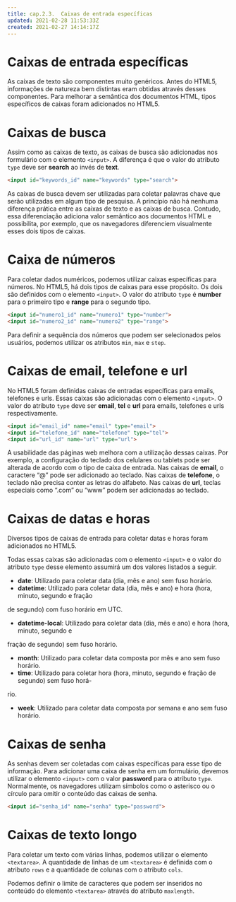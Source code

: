 ```yaml
---
title: cap.2.3.  Caixas de entrada específicas
updated: 2021-02-28 11:53:33Z
created: 2021-02-27 14:14:17Z
---
```


# Caixas de entrada específicas

As caixas de texto são componentes muito genéricos. Antes do HTML5, informações de natureza bem distintas eram obtidas através desses componentes. Para melhorar a semântica dos documentos HTML, tipos específicos de caixas foram adicionados no HTML5.

# Caixas de busca

Assim como as caixas de texto, as caixas de busca são adicionadas nos formulário com o elemento `<input>`. A diferença é que o valor do atributo `type` deve ser **search** ao invés de **text**.

```html
<input id="keywords_id" name="keywords" type="search">
```

As caixas de busca devem ser utilizadas para coletar palavras chave que serão utilizadas em algum tipo de pesquisa. A princípio não há nenhuma diferença prática entre as caixas de texto e as caixas de busca. Contudo, essa diferenciação adiciona valor semântico aos documentos HTML e possibilita, por exemplo, que os navegadores diferenciem visualmente esses dois tipos de caixas.

# Caixa de números

Para coletar dados numéricos, podemos utilizar caixas específicas para números. No HTML5, há dois tipos de caixas para esse propósito. Os dois são definidos com o elemento `<input>`. O valor do atributo `type` é **number** para o primeiro tipo e **range** para o segundo tipo.

```html
<input id="numero1_id" name="numero1" type="number">
<input id="numero2_id" name="numero2" type="range">
```

Para definir a sequência dos números que podem ser selecionados pelos usuários, podemos utilizar os atributos `min`, `max` e `step`.

# Caixas de email, telefone e url

No HTML5 foram definidas caixas de entradas específicas para emails, telefones e urls. Essas caixas são adicionadas com o elemento `<input>`. O valor do atributo `type` deve ser **email**, **tel** e **url** para emails, telefones e urls respectivamente.

```html
<input id="email_id" name="email" type="email">
<input id="telefone_id" name="telefone" type="tel">
<input id="url_id" name="url" type="url">
```

A usabilidade das páginas web melhora com a utilização dessas caixas. Por exemplo, a configuração do teclado dos celulares ou tablets pode ser alterada de acordo com o tipo de caixa de entrada. Nas caixas de **email**, o caractere “@” pode ser adicionado ao teclado. Nas caixas de **telefone**, o teclado não precisa conter as letras do alfabeto. Nas caixas de **url**, teclas especiais como “.com” ou “www” podem ser adicionadas ao teclado.

# Caixas de datas e horas

Diversos tipos de caixas de entrada para coletar datas e horas foram adicionados no HTML5.

Todas essas caixas são adicionadas com o elemento `<input>` e o valor do atributo `type` desse elemento assumirá um dos valores listados a seguir.

- **date**: Utilizado para coletar data (dia, mês e ano) sem fuso horário.
- **datetime**: Utilizado para coletar data (dia, mês e ano) e hora (hora, minuto, segundo e fração

de segundo) com fuso horário em UTC.

- **datetime-local**: Utilizado para coletar data (dia, mês e ano) e hora (hora, minuto, segundo e

fração de segundo) sem fuso horário.

- **month**: Utilizado para coletar data composta por mês e ano sem fuso horário.
- **time**: Utilizado para coletar hora (hora, minuto, segundo e fração de segundo) sem fuso horá-

rio.

- **week**: Utilizado para coletar data composta por semana e ano sem fuso horário.

# Caixas de senha

As senhas devem ser coletadas com caixas específicas para esse tipo de informação. Para adicionar uma caixa de senha em um formulário, devemos utilizar o elemento `<input>` com o valor **password** para o atributo `type`. Normalmente, os navegadores utilizam símbolos como o asterisco ou o círculo para omitir o conteúdo das caixas de senha.

```html
<input id="senha_id" name="senha" type="password">
```

# Caixas de texto longo

Para coletar um texto com várias linhas, podemos utilizar o elemento `<textarea>`. A quantidade de linhas de um `<textarea>` é definida com o atributo `rows` e a quantidade de colunas com o atributo `cols`.

Podemos definir o limite de caracteres que podem ser inseridos no conteúdo do elemento `<textarea>` através do atributo `maxlength`.